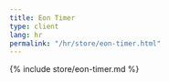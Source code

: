```yaml
---
title: Eon Timer
type: client
lang: hr
permalink: "/hr/store/eon-timer.html"
---
```


{% include store/eon-timer.md %}
  
